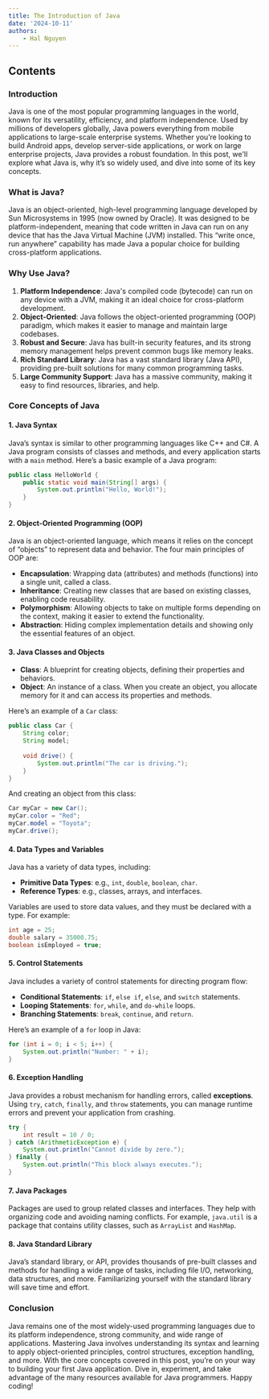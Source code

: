 ```yaml
---
title: The Introduction of Java
date: '2024-10-11'
authors:
    - Hal Nguyen
---
```



## Contents

### **Introduction**

Java is one of the most popular programming languages in the world, known for its versatility, efficiency, and platform independence. Used by millions of developers globally, Java powers everything from mobile applications to large-scale enterprise systems. Whether you’re looking to build Android apps, develop server-side applications, or work on large enterprise projects, Java provides a robust foundation. In this post, we'll explore what Java is, why it’s so widely used, and dive into some of its key concepts.

### **What is Java?**

Java is an object-oriented, high-level programming language developed by Sun Microsystems in 1995 (now owned by Oracle). It was designed to be platform-independent, meaning that code written in Java can run on any device that has the Java Virtual Machine (JVM) installed. This “write once, run anywhere” capability has made Java a popular choice for building cross-platform applications.

### **Why Use Java?**

1. **Platform Independence**: Java's compiled code (bytecode) can run on any device with a JVM, making it an ideal choice for cross-platform development.
2. **Object-Oriented**: Java follows the object-oriented programming (OOP) paradigm, which makes it easier to manage and maintain large codebases.
3. **Robust and Secure**: Java has built-in security features, and its strong memory management helps prevent common bugs like memory leaks.
4. **Rich Standard Library**: Java has a vast standard library (Java API), providing pre-built solutions for many common programming tasks.
5. **Large Community Support**: Java has a massive community, making it easy to find resources, libraries, and help.

### **Core Concepts of Java**

#### **1. Java Syntax**

Java’s syntax is similar to other programming languages like C++ and C#. A Java program consists of classes and methods, and every application starts with a `main` method. Here’s a basic example of a Java program:

```java
public class HelloWorld {
    public static void main(String[] args) {
        System.out.println("Hello, World!");
    }
}
```

#### **2. Object-Oriented Programming (OOP)**

Java is an object-oriented language, which means it relies on the concept of “objects” to represent data and behavior. The four main principles of OOP are:

- **Encapsulation**: Wrapping data (attributes) and methods (functions) into a single unit, called a class.
- **Inheritance**: Creating new classes that are based on existing classes, enabling code reusability.
- **Polymorphism**: Allowing objects to take on multiple forms depending on the context, making it easier to extend the functionality.
- **Abstraction**: Hiding complex implementation details and showing only the essential features of an object.

#### **3. Java Classes and Objects**

- **Class**: A blueprint for creating objects, defining their properties and behaviors.
- **Object**: An instance of a class. When you create an object, you allocate memory for it and can access its properties and methods.

Here’s an example of a `Car` class:

```java
public class Car {
    String color;
    String model;
    
    void drive() {
        System.out.println("The car is driving.");
    }
}
```

And creating an object from this class:

```java
Car myCar = new Car();
myCar.color = "Red";
myCar.model = "Toyota";
myCar.drive();
```

#### **4. Data Types and Variables**

Java has a variety of data types, including:

- **Primitive Data Types**: e.g., `int`, `double`, `boolean`, `char`.
- **Reference Types**: e.g., classes, arrays, and interfaces.

Variables are used to store data values, and they must be declared with a type. For example:

```java
int age = 25;
double salary = 35000.75;
boolean isEmployed = true;
```

#### **5. Control Statements**

Java includes a variety of control statements for directing program flow:

- **Conditional Statements**: `if`, `else if`, `else`, and `switch` statements.
- **Looping Statements**: `for`, `while`, and `do-while` loops.
- **Branching Statements**: `break`, `continue`, and `return`.

Here’s an example of a `for` loop in Java:

```java
for (int i = 0; i < 5; i++) {
    System.out.println("Number: " + i);
}
```

#### **6. Exception Handling**

Java provides a robust mechanism for handling errors, called **exceptions**. Using `try`, `catch`, `finally`, and `throw` statements, you can manage runtime errors and prevent your application from crashing.

```java
try {
    int result = 10 / 0;
} catch (ArithmeticException e) {
    System.out.println("Cannot divide by zero.");
} finally {
    System.out.println("This block always executes.");
}
```

#### **7. Java Packages**

Packages are used to group related classes and interfaces. They help with organizing code and avoiding naming conflicts. For example, `java.util` is a package that contains utility classes, such as `ArrayList` and `HashMap`.

#### **8. Java Standard Library**

Java’s standard library, or API, provides thousands of pre-built classes and methods for handling a wide range of tasks, including file I/O, networking, data structures, and more. Familiarizing yourself with the standard library will save time and effort.

### **Conclusion**

Java remains one of the most widely-used programming languages due to its platform independence, strong community, and wide range of applications. Mastering Java involves understanding its syntax and learning to apply object-oriented principles, control structures, exception handling, and more. With the core concepts covered in this post, you’re on your way to building your first Java application. Dive in, experiment, and take advantage of the many resources available for Java programmers. Happy coding!
